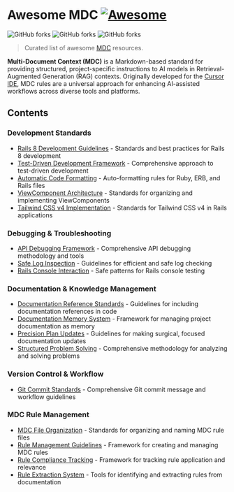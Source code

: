 # Awesome MDC [![Awesome](https://awesome.re/badge.svg)](https://awesome.re)

![GitHub forks](https://img.shields.io/github/stars/benallfree/awesome-mdc?style=flat) ![GitHub forks](https://img.shields.io/github/forks/benallfree/awesome-mdc?style=flat) ![GitHub forks](https://img.shields.io/github/contributors/benallfree/awesome-mdc?style=flat)

> Curated list of awesome [MDC](./what-is-mdc.md) resources.

**Multi-Document Context (MDC)** is a Markdown-based standard for providing structured, project-specific instructions to AI models in Retrieval-Augmented Generation (RAG) contexts. Originally developed for the [Cursor IDE](https://cursor.sh), MDC rules are a universal approach for enhancing AI-assisted workflows across diverse tools and platforms.

## Contents

### Development Standards

- [Rails 8 Development Guidelines](rules/rails.mdc) - Standards and best practices for Rails 8 development
- [Test-Driven Development Framework](rules/test_driven_development.mdc) - Comprehensive approach to test-driven development
- [Automatic Code Formatting](rules/auto-format.mdc) - Auto-formatting rules for Ruby, ERB, and Rails files
- [ViewComponent Architecture](rules/view_components.mdc) - Standards for organizing and implementing ViewComponents
- [Tailwind CSS v4 Implementation](rules/tailwind-v4.mdc) - Standards for Tailwind CSS v4 in Rails applications

### Debugging & Troubleshooting

- [API Debugging Framework](rules/api_debugging.mdc) - Comprehensive API debugging methodology and tools
- [Safe Log Inspection](rules/log_checking.mdc) - Guidelines for efficient and safe log checking
- [Rails Console Interaction](rules/rails_console.mdc) - Safe patterns for Rails console testing

### Documentation & Knowledge Management

- [Documentation Reference Standards](rules/documentation-reference.mdc) - Guidelines for including documentation references in code
- [Documentation Memory System](rules/memory-management.mdc) - Framework for managing project documentation as memory
- [Precision Plan Updates](rules/plan-updates.mdc) - Guidelines for making surgical, focused documentation updates
- [Structured Problem Solving](rules/problem-solving.mdc) - Comprehensive methodology for analyzing and solving problems

### Version Control & Workflow

- [Git Commit Standards](rules/git_commit.mdc) - Comprehensive Git commit message and workflow guidelines

### MDC Rule Management

- [MDC File Organization](rules/cursor_rules_location.mdc) - Standards for organizing and naming MDC rule files
- [Rule Management Guidelines](rules/meta-rule-management.mdc) - Framework for creating and managing MDC rules
- [Rule Compliance Tracking](rules/rule-acknowledgment.mdc) - Framework for tracking rule application and relevance
- [Rule Extraction System](rules/rule-extraction.mdc) - Tools for identifying and extracting rules from documentation
